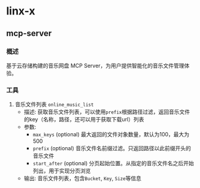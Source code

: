 
# linx-x

## mcp-server

### 概述

基于云存储构建的音乐网盘 MCP Server，为用户提供智能化的音乐文件管理体验。

### 工具

1. 音乐文件列表 `online_music_list`
    - 描述: 获取音乐文件列表，可以使用`prefix`根据路径过滤，返回音乐文件的key（名称，路径，还可以用于获取下载url）列表
    - 参数:
      - `max_keys` (optional) 最大返回的文件对象数量，默认为100，最大为500
      - `prefix` (optional) 音乐文件名前缀过滤。只返回路径以此前缀开头的音乐文件
      - `start_after` (optional) 分页起始位置。从指定的音乐文件名之后开始列出，用于实现分页浏览
    - 输出: 音乐文件列表，包含`Bucket`, `Key`, `Size`等信息

